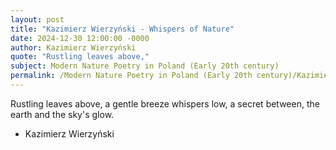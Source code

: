 ```yaml
---
layout: post
title: "Kazimierz Wierzyński - Whispers of Nature"
date: 2024-12-30 12:00:00 -0000
author: Kazimierz Wierzyński
quote: "Rustling leaves above,"
subject: Modern Nature Poetry in Poland (Early 20th century)
permalink: /Modern Nature Poetry in Poland (Early 20th century)/Kazimierz Wierzyński/Kazimierz Wierzyński - Whispers of Nature
---
```


Rustling leaves above,
a gentle breeze whispers low,
a secret between,
the earth and the sky's glow.

- Kazimierz Wierzyński

